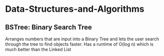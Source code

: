 # Data-Structures-and-Algorithms

## BSTree: Binary Search Tree
Arranges numbers that are input into a Binary Tree and lets the user search through the tree to find objects faster. Has a runtime of O(log n) which is much better than the Linked List
